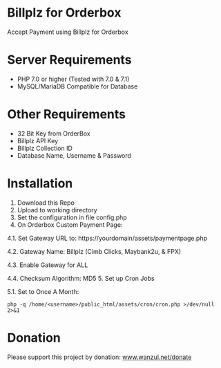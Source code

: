 # Billplz for Orderbox
Accept Payment using Billplz for Orderbox

# Server Requirements
* PHP 7.0 or higher (Tested with 7.0 & 7.1)
* MySQL/MariaDB Compatible for Database

# Other Requirements
* 32 Bit Key from OrderBox
* Billplz API Key
* Billplz Collection ID
* Database Name, Username & Password

# Installation

1. Download this Repo
2. Upload to working directory
3. Set the configuration in file config.php
4. On Orderbox Custom Payment Page:

  4.1. Set Gateway URL to: https://yourdomain/assets/paymentpage.php

  4.2. Gateway Name: Billplz (Cimb Clicks, Maybank2u, & FPX)

  4.3. Enable Gateway for ALL

  4.4. Checksum Algorithm: MD5
5. Set up Cron Jobs
  
  5.1. Set to Once A Month: 
  ```
  php -q /home/<username>/public_html/assets/cron/cron.php >/dev/null 2>&1
  ```
  
# Donation

Please support this project by donation: www.wanzul.net/donate


